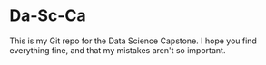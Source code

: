 # Da-Sc-Ca
This is my Git repo for the Data Science Capstone.
I hope you find everything fine, and that my mistakes aren't so important.
